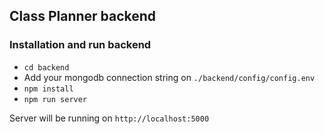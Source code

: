 ## Class Planner backend

### Installation and run backend

- `cd backend`
- Add your mongodb connection string on `./backend/config/config.env` 
- `npm install`
- `npm run server`
 
 Server will be running on `http://localhost:5000`